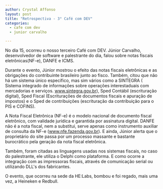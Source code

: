```yaml
---
author: Crystal Affonso
layout: post
title: "Retrospectiva - 3° Café com DEV"
categories:
  - cafe com dev
  - junior carvalho

---
```



No dia 15, ocorreu o nosso terceiro Café com DEV. Júnior Carvalho, desenvolvedor de software e palestrante do dia, falou sobre notas fiscais eletrônicas(NF-e), DANFE e ICMS.

<!--more-->

Durante o evento, Júnior  mostrou o efeito das notas fiscais eletrônicas e as obrigações do contribuinte brasileiro junto ao fisco. Também, citou que não há um sistema único específico, mas sim vários como a SINTEGRA ( Sistema integrado de informações sobre operações interestaduais com mercadorias e serviços. www.sintegra.gov.br), Sped Contábil (escrituração digital), Sped Fiscal (Escriturações de documentos fiscais e apuração de impostos) e o Sped de contribuições (escrituração da contribuição para o PIS e COFINS).

A Nota Fiscal Eletrônica (NF-e) é o modelo nacional de documento fiscal eletrônico, com validade jurídica e garantida por assinatura digital. DANFE não é a nota fiscal, nem a substitui, serve apenas como instrumento auxiliar de consulta da NF-e (www.nfe.fazenda.gov.br). E ainda, Júnior alerta que o proprietário do site passa por um processo massante e bastante burocrático pela geração da nota fiscal eletrônica.

Também, foram citadas as linguagens usadas nos sistemas fiscais, no caso do palestrante, ele utiliza o Delphi como plataforma. E como ocorre a integração com as impressoras fiscais, através de comunicação serial ou utilizando DLL's dos fabricantes.

O evento, que ocorreu na sede da HE:Labs, bombou e foi regado, mais uma vez, a Heineken e Redbull.
